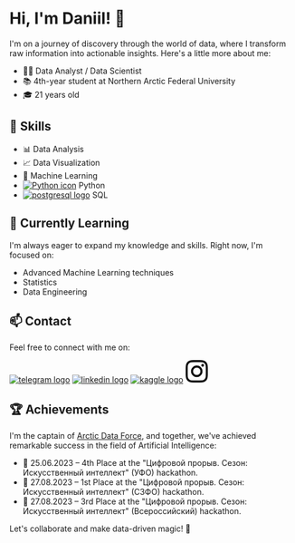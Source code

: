 # Hi, I'm Daniil! 👋

I'm on a journey of discovery through the world of data, where I transform raw information into actionable insights. Here's a little more about me:

- 🧑‍💻 Data Analyst / Data Scientist
- 📚 4th-year student at Northern Arctic Federal University
- 🎓 21 years old

## 🔧 Skills

- 📊 Data Analysis
- 📈 Data Visualization
- 🤖 Machine Learning
- [<img src="https://cdn.jsdelivr.net/gh/devicons/devicon/icons/python/python-original.svg" width="20" height="20" alt="Python icon" />](https://www.python.org/) Python
- [<img src="https://cdn.jsdelivr.net/gh/devicons/devicon/icons/postgresql/postgresql-original.svg" width="20" height="20" alt="postgresql logo"  />](https://www.w3schools.com/sql/) SQL


## 🌱 Currently Learning

I'm always eager to expand my knowledge and skills. Right now, I'm focused on:

- Advanced Machine Learning techniques
- Statistics
- Data Engineering

## 📫 Contact

Feel free to connect with me on:

[<img src="https://raw.githubusercontent.com/maurodesouza/profile-readme-generator/master/src/assets/icons/social/telegram/default.svg" width="52" height="40" alt="telegram logo" />](https://t.me/dstish)
[<img src="https://raw.githubusercontent.com/maurodesouza/profile-readme-generator/master/src/assets/icons/social/linkedin/default.svg" width="52" height="40" alt="linkedin logo" />](https://www.linkedin.com/in/pokryshkin-daniil)
[<img src="https://cdn.jsdelivr.net/gh/devicons/devicon/icons/kaggle/kaggle-original.svg" height="40" alt="kaggle logo" />](https://www.kaggle.com/dsitsh)
[<img src="https://github.com/zenPidgin/instagram_svg/blob/master/instagram.svg" height="40" alt="instagram logo" />](https://www.instagram.com/dst1sh/)

## 🏆 Achievements

I'm the captain of [Arctic Data Force](https://github.com/Arctic-Data-Force), and together, we've achieved remarkable success in the field of Artificial Intelligence:

- 📍 25.06.2023 – 4th Place at the "Цифровой прорыв. Сезон: Искусственный интеллект" (УФО) hackathon.
- 🥇 27.08.2023 – 1st Place at the "Цифровой прорыв. Сезон: Искусственный интеллект" (СЗФО) hackathon.
- 🥉 27.08.2023 – 3rd Place at the "Цифровой прорыв. Сезон: Искусственный интеллект" (Всероссийский) hackathon.

Let's collaborate and make data-driven magic! 🚀
